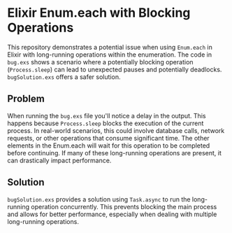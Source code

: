 # Elixir Enum.each with Blocking Operations

This repository demonstrates a potential issue when using `Enum.each` in Elixir with long-running operations within the enumeration. The code in `bug.exs` shows a scenario where a potentially blocking operation (`Process.sleep`) can lead to unexpected pauses and potentially deadlocks.  `bugSolution.exs` offers a safer solution.

## Problem

When running the `bug.exs` file you'll notice a delay in the output. This happens because `Process.sleep` blocks the execution of the current process.  In real-world scenarios, this could involve database calls, network requests, or other operations that consume significant time. The other elements in the Enum.each will wait for this operation to be completed before continuing. If many of these long-running operations are present, it can drastically impact performance.

## Solution

`bugSolution.exs` provides a solution using `Task.async` to run the long-running operation concurrently. This prevents blocking the main process and allows for better performance, especially when dealing with multiple long-running operations. 
